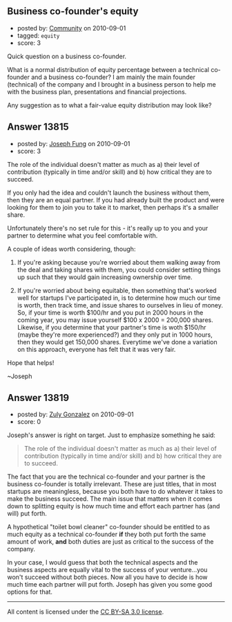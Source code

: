 ## Business co-founder's equity

- posted by: [Community](https://stackexchange.com/users/-1/-1-community) on 2010-09-01
- tagged: `equity`
- score: 3

Quick question on a business co-founder.

What is a normal distribution of equity percentage between a technical co-founder and a business co-founder? I am mainly the main founder (technical) of the company and I brought in a business person to help me with the business plan, presentations and financial projections. 

Any suggestion as to what a fair-value equity distribution may look like?


## Answer 13815

- posted by: [Joseph Fung](https://stackexchange.com/users/-1/1669-joseph-fung) on 2010-09-01
- score: 3

The role of the individual doesn't matter as much as a) their level of contribution (typically in time and/or skill) and b) how critical they are to succeed.

If you only had the idea and couldn't launch the business without them, then they are an equal partner. If you had already built the product and were looking for them to join you to take it to market, then perhaps it's a smaller share.

Unfortunately there's no set rule for this - it's really up to you and your partner to determine what you feel comfortable with.

A couple of ideas worth considering, though:

1) If you're asking because you're worried about them walking away from the deal and taking shares with them, you could consider setting things up such that they would gain increasing ownership over time.

2) If you're worried about being equitable, then something that's worked well for startups I've participated in, is to determine how much our time is worth, then track time, and issue shares to ourselves in lieu of money. So, if your time is worth $100/hr and you put in 2000 hours in the coming year, you may issue yourself $100 x 2000 = 200,000 shares. Likewise, if you determine that your partner's time is woth $150/hr (maybe they're more experienced?) and they only put in 1000 hours, then they would get 150,000 shares. Everytime we've done a variation on this approach, everyone has felt that it was very fair.

Hope that helps!

 ~Joseph


## Answer 13819

- posted by: [Zuly Gonzalez](https://stackexchange.com/users/-1/2692-zuly-gonzalez) on 2010-09-01
- score: 0

Joseph's answer is right on target. Just to emphasize something he said:

> The role of the individual doesn't matter as much as a) their level of contribution (typically in time and/or skill) and b) how critical they are to succeed.

The fact that you are the technical co-founder and your partner is the business co-founder is totally irrelevant. These are just titles, that in most startups are meaningless, because you both have to do whatever it takes to make the business succeed. The main issue that matters when it comes down to splitting equity is how much time and effort each partner has (and will) put forth.

A hypothetical "toilet bowl cleaner" co-founder should be entitled to as much equity as a technical co-founder **if** they both put forth the same amount of work, **and** both duties are just as critical to the success of the company.

In your case, I would guess that both the technical aspects and the business aspects are equally vital to the success of your venture...you won't succeed without both pieces. Now all you have to decide is how much time each partner will put forth. Joseph has given you some good options for that.



---

All content is licensed under the [CC BY-SA 3.0 license](https://creativecommons.org/licenses/by-sa/3.0/).
